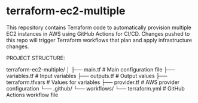 # terraform-ec2-multiple

This repository contains Terraform code to automatically provision multiple EC2 instances in AWS using GitHub Actions for CI/CD. Changes pushed to this repo will trigger Terraform workflows that plan and apply infrastructure changes.


PROJECT STRUCTURE:

terraform-ec2-multiple/
│
├── main.tf              # Main configuration file
├── variables.tf         # Input variables
├── outputs.tf           # Output values
├── terraform.tfvars     # Values for variables
├── provider.tf          # AWS provider configuration
└── .github/
    └── workflows/
        └── terraform.yml   # GitHub Actions workflow file
